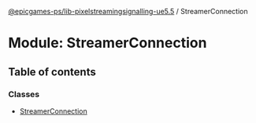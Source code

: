 [@epicgames-ps/lib-pixelstreamingsignalling-ue5.5](../README.md) / StreamerConnection

# Module: StreamerConnection

## Table of contents

### Classes

- [StreamerConnection](../classes/StreamerConnection.StreamerConnection.md)
